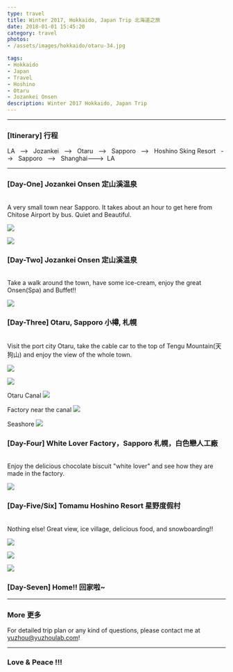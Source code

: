 ```yaml
---
type: travel
title: Winter 2017, Hokkaido, Japan Trip 北海道之旅
date: 2018-01-01 15:45:20
category: travel
photos:
- /assets/images/hokkaido/otaru-34.jpg

tags:
- Hokkaido
- Japan
- Travel
- Hoshino
- Otaru
- Jozankei Onsen
description: Winter 2017 Hokkaido, Japan Trip
---
```


  

---

### [Itinerary] 行程
LA &nbsp; --> &nbsp; Jozankei &nbsp; --> &nbsp; Otaru &nbsp; --> &nbsp; Sapporo &nbsp; --> &nbsp; Hoshino Sking Resort &nbsp; --> &nbsp; Sapporo &nbsp; --> &nbsp; Shanghai---> &nbsp;LA

---
<!-- more -->

### [Day-One] Jozankei Onsen 定山溪温泉
<br>
A very small town near Sapporo. It takes about an hour to get here from Chitose Airport by bus. Quiet and Beautiful.

![](/assets/images/hokkaido/定山溪-1.jpg)

![](/assets/images/hokkaido/定山溪-12.jpg)

### [Day-Two] Jozankei Onsen 定山溪温泉
<br>
Take a walk around the town, have some ice-cream, enjoy the great Onsen(Spa) and Buffet!!

![](/assets/images/hokkaido/IMG_1849.JPG)

### [Day-Three] Otaru, Sapporo 小樽, 札幌
<br>
Visit the port city Otaru, take the cable car to the top of Tengu Mountain(天狗山) and enjoy the view of the whole town. 

![](/assets/images/hokkaido/IMG_1845.JPG)

![](/assets/images/hokkaido/tengu.jpg)

Otaru Canal
![](/assets/images/hokkaido/otaru-34.jpg)

Factory near the canal
![](/assets/images/hokkaido/小樽-38.jpg)

Seashore
![](/assets/images/hokkaido/小樽-44.jpg)

### [Day-Four] White Lover Factory，Sapporo 札幌，白色戀人工廠
<br> 
Enjoy the delicious chocolate biscuit "white lover" and see how they are made in the factory. 

![](/assets/images/hokkaido/white.JPG)

### [Day-Five/Six] Tomamu Hoshino Resort 星野度假村
<br> 
Nothing else! Great view, ice village, delicious food, and snowboarding!!

![](/assets/images/hokkaido/IMG_1823.JPG)

![](/assets/images/hokkaido/IMG_1840.JPG)

![](/assets/images/hokkaido/IMG_1837.JPG)

### [Day-Seven] Home!! 回家啦~

---
### More 更多

For detailed trip plan or any kind of questions,
please contact me at yuzhou@yuzhoulab.com! 

---
### Love & Peace !!!
